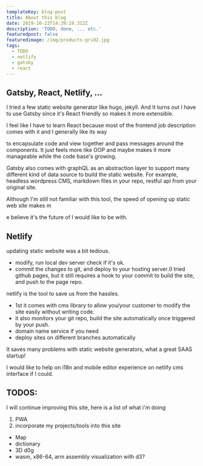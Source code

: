 ```yaml
---
templateKey: blog-post
title: About this blog
date: 2019-10-22T14:39:19.312Z
description: 'TODO, done, ... etc.'
featuredpost: false
featuredimage: /img/products-grid2.jpg
tags:
  - TODO
  - netlify
  - gatsby
  - react
---
```

## Gatsby, React, Netlify, ...

I tried a few static website generator like hugo, jekyll. And It turns out I have to use Gatsby since it's React friendly so makes it more extensible.

I feel like I have to learn React because most of the frontend job description comes with it and I generally like  its way



 to encapsulate code and view together and pass messages around the components. It just feels more like OOP and maybe makes it more manageable while the code base's growing.

Gatsby also comes with graphQL as an abstraction layer to support many different kind of data source to build the static website. For example, headless wordpress CMS, markdown files in your repo, restful api from your original site.

Although I'm still not familiar with this tool, the speed of opening up static web site makes m

e believe it's the future of I would like to be with.

## Netlify

updating static website was a bit tedious.

* modify, run local dev server check if it's ok.
* commit the changes to git, and deploy to your hosting server.(I tried github pages, but it still requires a hook to your commit to build the site, and push to the page repo.

netlify is the tool to save us from the hassles.

* 1st it comes with cms library to allow you/your customer to modify the site easily without writing code.
* it also monitors your git repo, build the site automatically once triggered by your push.
* domain name service if you need
* deploy sites on different branches automatically

It saves many problems with static website generators, what a great SAAS startup!

I would like to help on i18n and mobile editor experience on netlify cms interface if I could.

## TODOS:

I will continue improving this site, here is a list of what i'm doing

1. PWA
2. incorporate my projects/tools into this site

* Map
* dictionary
* 3D d0g
* wasm, x86-64, arm assembly visualization with d3?
